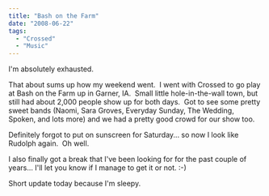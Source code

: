 ```yaml
---
title: "Bash on the Farm"
date: "2008-06-22"
tags:
  - "Crossed"
  - "Music"
---
```


I'm absolutely exhausted.

That about sums up how my weekend went.  I went with Crossed to go play at Bash on the Farm up in Garner, IA.  Small little hole-in-the-wall town, but still had about 2,000 people show up for both days.  Got to see some pretty sweet bands (Naomi, Sara Groves, Everyday Sunday, The Wedding, Spoken, and lots more) and we had a pretty good crowd for our show too.

Definitely forgot to put on sunscreen for Saturday... so now I look like Rudolph again.  Oh well.

I also finally got a break that I've been looking for for the past couple of years... I'll let you know if I manage to get it or not. :-)

Short update today because I'm sleepy.
